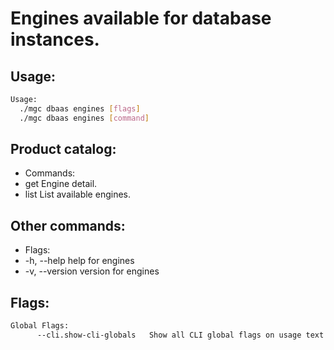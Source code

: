 # Engines available for database instances.

## Usage:
```bash
Usage:
  ./mgc dbaas engines [flags]
  ./mgc dbaas engines [command]
```

## Product catalog:
- Commands:
- get         Engine detail.
- list        List available engines.

## Other commands:
- Flags:
- -h, --help      help for engines
- -v, --version   version for engines

## Flags:
```bash
Global Flags:
      --cli.show-cli-globals   Show all CLI global flags on usage text
```

